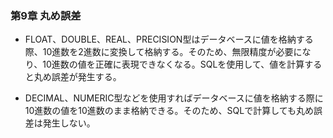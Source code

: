 ### 第9章 丸め誤差

- FLOAT、DOUBLE、REAL、PRECISION型はデータベースに値を格納する際、10進数を2進数に変換して格納する。そのため、無限精度が必要になり、10進数の値を正確に表現できなくなる。SQLを使用して、値を計算すると丸め誤差が発生する。

- DECIMAL、NUMERIC型などを使用すればデータベースに値を格納する際に10進数の値を10進数のまま格納できる。そのため、SQLで計算しても丸め誤差は発生しない。